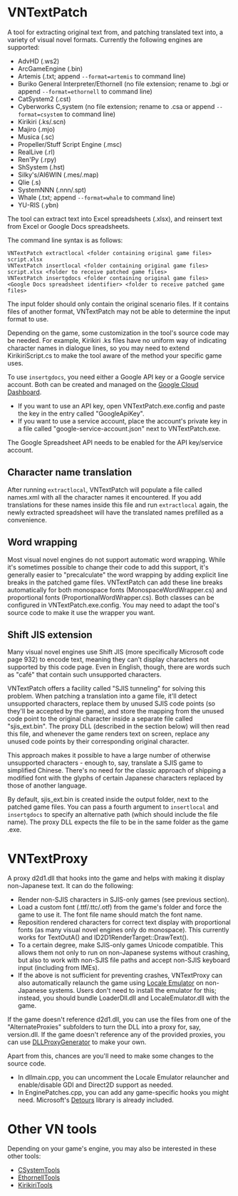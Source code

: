 # VNTextPatch
A tool for extracting original text from, and patching translated text into, a variety of visual novel formats. Currently the following engines are supported:
* AdvHD (.ws2)
* ArcGameEngine (.bin)
* Artemis (.txt; append `--format=artemis` to command line)
* Buriko General Interpreter/Ethornell (no file extension; rename to .bgi or append `--format=ethornell` to command line)
* CatSystem2 (.cst)
* Cyberworks C,system (no file extension; rename to .csa or append `--format=csystem` to command line)
* Kirikiri (.ks/.scn)
* Majiro (.mjo)
* Musica (.sc)
* Propeller/Stuff Script Engine (.msc)
* RealLive (.rl)
* Ren'Py (.rpy)
* ShSystem (.hst)
* Silky's/AI6WIN (.mes/.map)
* Qlie (.s)
* SystemNNN (.nnn/.spt)
* Whale (.txt; append `--format=whale` to command line)
* YU-RIS (.ybn)

The tool can extract text into Excel spreadsheets (.xlsx), and reinsert text from Excel or Google Docs spreadsheets.

The command line syntax is as follows:

```
VNTextPatch extractlocal <folder containing original game files> script.xlsx
VNTextPatch insertlocal <folder containing original game files> script.xlsx <folder to receive patched game files>
VNTextPatch insertgdocs <folder containing original game files> <Google Docs spreadsheet identifier> <folder to receive patched game files>
```

The input folder should only contain the original scenario files. If it contains files of another format, VNTextPatch may not be able to determine the input format to use.

Depending on the game, some customization in the tool's source code may be needed. For example, Kirikiri .ks files have no uniform way of indicating character names in dialogue lines, so you may need to extend KirikiriScript.cs to make the tool aware of the method your specific game uses.

To use `insertgdocs`, you need either a Google API key or a Google service account. Both can be created and managed on the [Google Cloud Dashboard](https://console.cloud.google.com/apis/credentials).
* If you want to use an API key, open VNTextPatch.exe.config and paste the key in the entry called "GoogleApiKey".
* If you want to use a service account, place the account's private key in a file called "google-service-account.json" next to VNTextPatch.exe.

The Google Spreadsheet API needs to be enabled for the API key/service account.

## Character name translation
After running `extractlocal`, VNTextPatch will populate a file called names.xml with all the character names it encountered. If you add translations for these names inside this file and run `extractlocal` again, the newly extracted spreadsheet will have the translated names prefilled as a convenience.

## Word wrapping
Most visual novel engines do not support automatic word wrapping. While it's sometimes possible to change their code to add this support, it's generally easier to "precalculate" the word wrapping by adding explicit line breaks in the patched game files. VNTextPatch can add these line breaks automatically for both monospace fonts (MonospaceWordWrapper.cs) and proportional fonts (ProportionalWordWrapper.cs). Both classes can be configured in VNTextPatch.exe.config. You may need to adapt the tool's source code to make it use the wrapper you want.

## Shift JIS extension
Many visual novel engines use Shift JIS (more specifically Microsoft code page 932) to encode text, meaning they can't display characters not supported by this code page. Even in English, though, there are words such as "café" that contain such unsupported characters.

VNTextPatch offers a facility called "SJIS tunneling" for solving this problem. When patching a translation into a game file, it'll detect unsupported characters, replace them by unused SJIS code points (so they'll be accepted by the game), and store the mapping from the unused code point to the original character inside a separate file called "sjis_ext.bin". The proxy DLL (described in the section below) will then read this file, and whenever the game renders text on screen, replace any unused code points by their corresponding original character.

This approach makes it possible to have a large number of otherwise unsupported characters - enough to, say, translate a SJIS game to simplified Chinese. There's no need for the classic approach of shipping a modified font with the glyphs of certain Japanese characters replaced by those of another language.

By default, sjis_ext.bin is created inside the output folder, next to the patched game files. You can pass a fourth argument to `insertlocal` and `insertgdocs` to specify an alternative path (which should include the file name). The proxy DLL expects the file to be in the same folder as the game .exe.

# VNTextProxy
A proxy d2d1.dll that hooks into the game and helps with making it display non-Japanese text. It can do the following:
* Render non-SJIS characters in SJIS-only games (see previous section).
* Load a custom font (.ttf/.ttc/.otf) from the game's folder and force the game to use it. The font file name should match the font name.
* Reposition rendered characters for correct text display with proportional fonts (as many visual novel engines only do monospace). This currently works for TextOutA() and ID2D1RenderTarget::DrawText().
* To a certain degree, make SJIS-only games Unicode compatible. This allows them not only to run on non-Japanese systems without crashing, but also to work with non-SJIS file paths and accept non-SJIS keyboard input (including from IMEs).
* If the above is not sufficient for preventing crashes, VNTextProxy can also automatically relaunch the game using [Locale Emulator](https://github.com/xupefei/Locale-Emulator) on non-Japanese systems. Users don't need to install the emulator for this; instead, you should bundle LoaderDll.dll and LocaleEmulator.dll with the game.

If the game doesn't reference d2d1.dll, you can use the files from one of the "AlternateProxies" subfolders to turn the DLL into a proxy for, say, version.dll. If the game doesn't reference any of the provided proxies, you can use [DLLProxyGenerator](https://github.com/nitrog0d/DLLProxyGenerator/releases/tag/v1.0.0) to make your own.

Apart from this, chances are you'll need to make some changes to the source code.
* In dllmain.cpp, you can uncomment the Locale Emulator relauncher and enable/disable GDI and Direct2D support as needed.
* In EnginePatches.cpp, you can add any game-specific hooks you might need. Microsoft's [Detours](https://github.com/microsoft/Detours) library is already included.

# Other VN tools
Depending on your game's engine, you may also be interested in these other tools:
* [CSystemTools](https://github.com/arcusmaximus/CSystemTools)
* [EthornellTools](https://github.com/arcusmaximus/EthornellTools)
* [KirikiriTools](https://github.com/arcusmaximus/KirikiriTools)
